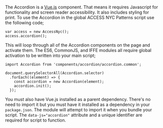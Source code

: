 The Accordion is a [Vue.js](https://vuejs.org/) component. That means it requires Javascript for functionality and screen reader accessibility. It also includes styling for print. To use the Accordion in the global ACCESS NYC Patterns script use the following code;

    var access = new AccessNyc();
    access.accordion();

This will loop through all of the Accordion components on the page and activate them. The ES6, CommonJS, and IFFE modules all require global activation to be written into your main script;

    import Accordion from 'components/accordion/accordion.common';

    document.querySelectorAll(Accordion.selector)
      .forEach((element) => {
        const accordion = new Accordion(element);
        accordion.init();
      });

You must also have Vue.js installed as a parent dependency. There's no need to import it but you must have it installed as a dependency in your `package.json`. The module will attempt to import it when you bundle your script. The `data-js="accordion"` attribute and a unique identifier are required for script to function.